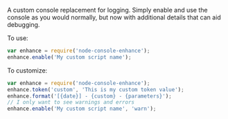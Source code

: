 A custom console replacement for logging. Simply enable and use the console as you would normally, but now with additional details that can aid debugging.

To use:

```javascript
var enhance = require('node-console-enhance');
enhance.enable('My custom script name');
```

To customize:

```javascript
var enhance = require('node-console-enhance');
enhance.token('custom', 'This is my custom token value');
enhance.format('[{date}] - {custom} - {parameters}');
// I only want to see warnings and errors
enhance.enable('My custom script name', 'warn');
```
